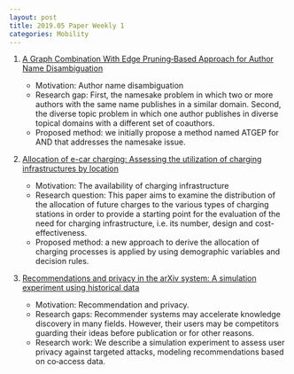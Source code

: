 ```yaml
---
layout: post
title: 2019.05 Paper Weekly 1
categories: Mobility
---
```


1. [A Graph Combination With Edge Pruning‐Based Approach for Author Name Disambiguation](https://onlinelibrary.wiley.com/doi/full/10.1002/asi.24212)

    - Motivation: Author name disambiguation
    - Research gap: First, the namesake problem in which two or more authors with the same name publishes in a similar domain. Second, the diverse topic problem in which one author publishes in diverse topical domains with a different set of coauthors.
    - Proposed method: we initially propose a method named ATGEP for AND that addresses the namesake issue. 

2. [Allocation of e-car charging: Assessing the utilization of charging infrastructures by location](https://www.sciencedirect.com/science/article/pii/S0965856418311042)

    - Motivation: The availability of charging infrastructure
    - Research question: This paper aims to examine the distribution of the allocation of future charges to the various types of charging stations in order to provide a starting point for the evaluation of the need for charging infrastructure, i.e. its number, design and cost-effectiveness.
    - Proposed method: a new approach to derive the allocation of charging processes is applied by using demographic variables and decision rules.

3. [Recommendations and privacy in the arXiv system: A simulation experiment using historical data](https://onlinelibrary.wiley.com/doi/full/10.1002/asi.24236)

    - Motivation: Recommendation and privacy.
    - Research gaps: Recommender systems may accelerate knowledge discovery in many fields. However, their users may be competitors guarding their ideas before publication or for other reasons.
    - Research work: We describe a simulation experiment to assess user privacy against targeted attacks, modeling recommendations based on co‐access data. 